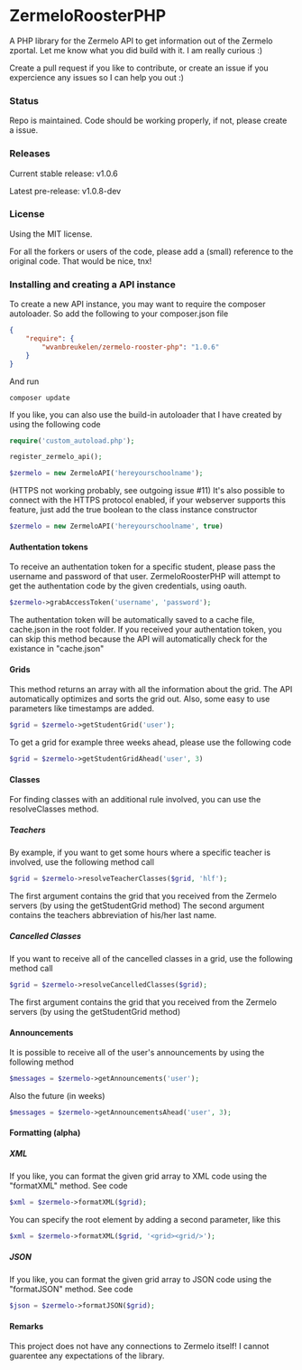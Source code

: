 # ZermeloRoosterPHP

A PHP library for the Zermelo API to get information out of the Zermelo zportal.
Let me know what you did build with it. I am really curious :)

Create a pull request if you like to contribute, or create an issue if you expercience any issues so I can help you out :)

### Status

Repo is maintained. Code should be working properly, if not, please create a issue.

### Releases

Current stable release: v1.0.6

Latest pre-release: v1.0.8-dev

### License

Using the MIT license.

For all the forkers or users of the code, please add a (small) reference to the original code. That would be nice, tnx!

### Installing and creating a API instance
To create a new API instance, you may want to require the composer autoloader.
So add the following to your composer.json file

```json
{
    "require": {
        "wvanbreukelen/zermelo-rooster-php": "1.0.6"
    }
}
```

And run

```
composer update
```

If you like, you can also use the build-in autoloader that I have created by using the following code

```php
require('custom_autoload.php');

register_zermelo_api();

$zermelo = new ZermeloAPI('hereyourschoolname');
```

(HTTPS not working probably, see outgoing issue #11) It's also possible to connect with the HTTPS protocol enabled, if your webserver supports this feature, just add the true boolean to the class instance constructor

```php
$zermelo = new ZermeloAPI('hereyourschoolname', true)
```


#### Authentation tokens
To receive an authentation token for a specific student, please pass the username and password of that user. ZermeloRoosterPHP will attempt to get the authentation code by the given credentials, using oauth.

```php
$zermelo->grabAccessToken('username', 'password');
```
The authentation token will be automatically saved to a cache file, cache.json in the root folder.
If you received your authentation token, you can skip this method because the API will automatically check for the existance in "cache.json"

#### Grids

This method returns an array with all the information about the grid. The API automatically optimizes and sorts the grid out. Also, some easy to use parameters like timestamps are added.

```php
$grid = $zermelo->getStudentGrid('user');
```

To get a grid for example three weeks ahead, please use the following code

```php
$grid = $zermelo->getStudentGridAhead('user', 3)
```

#### Classes

For finding classes with an additional rule involved, you can use the resolveClasses method.

##### Teachers

By example, if you want to get some hours where a specific teacher is involved, use the following method call

```php
$grid = $zermelo->resolveTeacherClasses($grid, 'hlf');
```

The first argument contains the grid that you received from the Zermelo servers (by using the getStudentGrid method)
The second argument contains the teachers abbreviation of his/her last name.

##### Cancelled Classes

If you want to receive all of the cancelled classes in a grid, use the following method call

```php
$grid = $zermelo->resolveCancelledClasses($grid);
```

The first argument contains the grid that you received from the Zermelo servers (by using the getStudentGrid method)

#### Announcements

It is possible to receive all of the user's announcements by using the following method

```php
$messages = $zermelo->getAnnouncements('user');
```

Also the future (in weeks)

```php
$messages = $zermelo->getAnnouncementsAhead('user', 3);
```

#### Formatting (alpha)

##### XML

If you like, you can format the given grid array to XML code using the "formatXML" method.
See code

```php
$xml = $zermelo->formatXML($grid);
```

You can specify the root element by adding a second parameter, like this

```php
$xml = $zermelo->formatXML($grid, '<grid><grid/>');
```

##### JSON

If you like, you can format the given grid array to JSON code using the "formatJSON" method.
See code

```php
$json = $zermelo->formatJSON($grid);
```

#### Remarks

This project does not have any connections to Zermelo itself! I cannot guarentee any expectations of the library.
